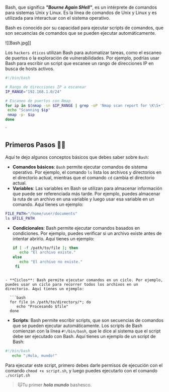 Bash, que significa ***"Bourne Again SHell"***, es un intérprete de comandos para sistemas Unix y Linux. Es la línea de comandos de Unix y Linux y es utilizada para interactuar con el sistema operativo.

Bash es conocido por su capacidad para ejecutar scripts de comandos, que son secuencias de comandos que se pueden ejecutar automáticamente.

![[Bash.jpg]]


Los `hackers éticos` utilizan Bash para automatizar tareas, como el escaneo de puertos o la exploración de vulnerabilidades. Por ejemplo, podrías usar Bash para escribir un script que escanee un rango de direcciones IP en busca de hosts activos.

```bash
#!/bin/bash

# Rango de direcciones IP a escanear
IP_RANGE="192.168.1.0/24"

# Escaneo de puertos con Nmap
for ip in $(nmap -sn $IP_RANGE | grep -oP 'Nmap scan report for \K\S+'); do
 echo "Scanning $ip"
 nmap -p- $ip
done

```
`
## Primeros Pasos 🚶🏻

Aquí te dejo algunos conceptos básicos que debes saber sobre `Bash`:

- **Comandos básicos**: `Bash` permite ejecutar comandos de sistema operativo. Por ejemplo, el comando `ls` lista los archivos y directorios en el directorio actual, mientras que el comando `cd` cambia el directorio actual.
- **Variables**: Las variables en Bash se utilizan para almacenar información que puede ser referenciada más tarde. Por ejemplo, puedes almacenar la ruta de un archivo en una variable y luego usar esa variable en un comando. Aquí tienes un ejemplo:

 ```bash
 FILE_PATH="/home/user/documents"
 ls $FILE_PATH
```
   
- **Condicionales**: Bash permite ejecutar comandos basados en condiciones. Por ejemplo, puedes verificar si un archivo existe antes de intentar abrirlo. Aquí tienes un ejemplo:

  ```bash
  if [ -f /path/to/file ]; then
     echo "El archivo existe."
  else
     echo "El archivo no existe."
   fi
```
   
- **Ciclos**: Bash permite ejecutar comandos en un ciclo. Por ejemplo, puedes usar un ciclo para recorrer todos los archivos en un directorio. Aquí tienes un ejemplo:

  ```bash
  for file in /path/to/directory/*; do
     echo "Procesando $file"
  done
```
   
- **Scripts**: Bash permite escribir scripts, que son secuencias de comandos que se pueden ejecutar automáticamente. Los scripts de Bash comienzan con la línea `#!/bin/bash`, que le dice al sistema que el script debe ser ejecutado con Bash. Aquí tienes un ejemplo de un script de Bash:
```bash
#!/bin/bash
   echo "¡Hola, mundo!"
```
   
Para ejecutar este script, primero debes darle permisos de ejecución con el comando `chmod +x script.sh`, y luego puedes ejecutarlo con el comando `./script.sh` 

>🐱Tu primer ***hola mundo*** bashesco.

